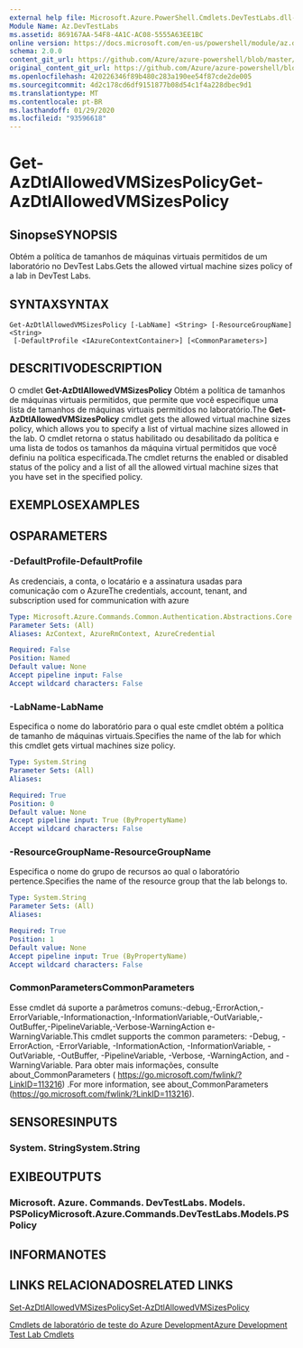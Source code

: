 ```yaml
---
external help file: Microsoft.Azure.PowerShell.Cmdlets.DevTestLabs.dll-Help.xml
Module Name: Az.DevTestLabs
ms.assetid: 869167AA-54F8-4A1C-AC08-5555A63EE1BC
online version: https://docs.microsoft.com/en-us/powershell/module/az.devtestlabs/get-azdtlallowedvmsizespolicy
schema: 2.0.0
content_git_url: https://github.com/Azure/azure-powershell/blob/master/src/DevTestLabs/DevTestLabs/help/Get-AzDtlAllowedVMSizesPolicy.md
original_content_git_url: https://github.com/Azure/azure-powershell/blob/master/src/DevTestLabs/DevTestLabs/help/Get-AzDtlAllowedVMSizesPolicy.md
ms.openlocfilehash: 420226346f89b480c283a190ee54f87cde2de005
ms.sourcegitcommit: 4d2c178cd6df9151877b08d54c1f4a228dbec9d1
ms.translationtype: MT
ms.contentlocale: pt-BR
ms.lasthandoff: 01/29/2020
ms.locfileid: "93596618"
---
```

# <span data-ttu-id="90e4e-101">Get-AzDtlAllowedVMSizesPolicy</span><span class="sxs-lookup"><span data-stu-id="90e4e-101">Get-AzDtlAllowedVMSizesPolicy</span></span>

## <span data-ttu-id="90e4e-102">Sinopse</span><span class="sxs-lookup"><span data-stu-id="90e4e-102">SYNOPSIS</span></span>
<span data-ttu-id="90e4e-103">Obtém a política de tamanhos de máquinas virtuais permitidos de um laboratório no DevTest Labs.</span><span class="sxs-lookup"><span data-stu-id="90e4e-103">Gets the allowed virtual machine sizes policy of a lab in DevTest Labs.</span></span>

## <span data-ttu-id="90e4e-104">SYNTAX</span><span class="sxs-lookup"><span data-stu-id="90e4e-104">SYNTAX</span></span>

```
Get-AzDtlAllowedVMSizesPolicy [-LabName] <String> [-ResourceGroupName] <String>
 [-DefaultProfile <IAzureContextContainer>] [<CommonParameters>]
```

## <span data-ttu-id="90e4e-105">DESCRITIVO</span><span class="sxs-lookup"><span data-stu-id="90e4e-105">DESCRIPTION</span></span>
<span data-ttu-id="90e4e-106">O cmdlet **Get-AzDtlAllowedVMSizesPolicy** Obtém a política de tamanhos de máquinas virtuais permitidos, que permite que você especifique uma lista de tamanhos de máquinas virtuais permitidos no laboratório.</span><span class="sxs-lookup"><span data-stu-id="90e4e-106">The **Get-AzDtlAllowedVMSizesPolicy** cmdlet gets the allowed virtual machine sizes policy, which allows you to specify a list of virtual machine sizes allowed in the lab.</span></span>
<span data-ttu-id="90e4e-107">O cmdlet retorna o status habilitado ou desabilitado da política e uma lista de todos os tamanhos da máquina virtual permitidos que você definiu na política especificada.</span><span class="sxs-lookup"><span data-stu-id="90e4e-107">The cmdlet returns the enabled or disabled status of the policy and a list of all the allowed virtual machine sizes that you have set in the specified policy.</span></span>

## <span data-ttu-id="90e4e-108">EXEMPLOS</span><span class="sxs-lookup"><span data-stu-id="90e4e-108">EXAMPLES</span></span>

## <span data-ttu-id="90e4e-109">OS</span><span class="sxs-lookup"><span data-stu-id="90e4e-109">PARAMETERS</span></span>

### <span data-ttu-id="90e4e-110">-DefaultProfile</span><span class="sxs-lookup"><span data-stu-id="90e4e-110">-DefaultProfile</span></span>
<span data-ttu-id="90e4e-111">As credenciais, a conta, o locatário e a assinatura usadas para comunicação com o Azure</span><span class="sxs-lookup"><span data-stu-id="90e4e-111">The credentials, account, tenant, and subscription used for communication with azure</span></span>

```yaml
Type: Microsoft.Azure.Commands.Common.Authentication.Abstractions.Core.IAzureContextContainer
Parameter Sets: (All)
Aliases: AzContext, AzureRmContext, AzureCredential

Required: False
Position: Named
Default value: None
Accept pipeline input: False
Accept wildcard characters: False
```

### <span data-ttu-id="90e4e-112">-LabName</span><span class="sxs-lookup"><span data-stu-id="90e4e-112">-LabName</span></span>
<span data-ttu-id="90e4e-113">Especifica o nome do laboratório para o qual este cmdlet obtém a política de tamanho de máquinas virtuais.</span><span class="sxs-lookup"><span data-stu-id="90e4e-113">Specifies the name of the lab for which this cmdlet gets virtual machines size policy.</span></span>

```yaml
Type: System.String
Parameter Sets: (All)
Aliases:

Required: True
Position: 0
Default value: None
Accept pipeline input: True (ByPropertyName)
Accept wildcard characters: False
```

### <span data-ttu-id="90e4e-114">-ResourceGroupName</span><span class="sxs-lookup"><span data-stu-id="90e4e-114">-ResourceGroupName</span></span>
<span data-ttu-id="90e4e-115">Especifica o nome do grupo de recursos ao qual o laboratório pertence.</span><span class="sxs-lookup"><span data-stu-id="90e4e-115">Specifies the name of the resource group that the lab belongs to.</span></span>

```yaml
Type: System.String
Parameter Sets: (All)
Aliases:

Required: True
Position: 1
Default value: None
Accept pipeline input: True (ByPropertyName)
Accept wildcard characters: False
```

### <span data-ttu-id="90e4e-116">CommonParameters</span><span class="sxs-lookup"><span data-stu-id="90e4e-116">CommonParameters</span></span>
<span data-ttu-id="90e4e-117">Esse cmdlet dá suporte a parâmetros comuns:-debug,-ErrorAction,-ErrorVariable,-Informationaction,-InformationVariable,-OutVariable,-OutBuffer,-PipelineVariable,-Verbose-WarningAction e-WarningVariable.</span><span class="sxs-lookup"><span data-stu-id="90e4e-117">This cmdlet supports the common parameters: -Debug, -ErrorAction, -ErrorVariable, -InformationAction, -InformationVariable, -OutVariable, -OutBuffer, -PipelineVariable, -Verbose, -WarningAction, and -WarningVariable.</span></span> <span data-ttu-id="90e4e-118">Para obter mais informações, consulte about_CommonParameters ( https://go.microsoft.com/fwlink/?LinkID=113216) .</span><span class="sxs-lookup"><span data-stu-id="90e4e-118">For more information, see about_CommonParameters (https://go.microsoft.com/fwlink/?LinkID=113216).</span></span>

## <span data-ttu-id="90e4e-119">SENSORES</span><span class="sxs-lookup"><span data-stu-id="90e4e-119">INPUTS</span></span>

### <span data-ttu-id="90e4e-120">System. String</span><span class="sxs-lookup"><span data-stu-id="90e4e-120">System.String</span></span>

## <span data-ttu-id="90e4e-121">EXIBE</span><span class="sxs-lookup"><span data-stu-id="90e4e-121">OUTPUTS</span></span>

### <span data-ttu-id="90e4e-122">Microsoft. Azure. Commands. DevTestLabs. Models. PSPolicy</span><span class="sxs-lookup"><span data-stu-id="90e4e-122">Microsoft.Azure.Commands.DevTestLabs.Models.PSPolicy</span></span>

## <span data-ttu-id="90e4e-123">INFORMA</span><span class="sxs-lookup"><span data-stu-id="90e4e-123">NOTES</span></span>

## <span data-ttu-id="90e4e-124">LINKS RELACIONADOS</span><span class="sxs-lookup"><span data-stu-id="90e4e-124">RELATED LINKS</span></span>

[<span data-ttu-id="90e4e-125">Set-AzDtlAllowedVMSizesPolicy</span><span class="sxs-lookup"><span data-stu-id="90e4e-125">Set-AzDtlAllowedVMSizesPolicy</span></span>](./Set-AzDtlAllowedVMSizesPolicy.md)

[<span data-ttu-id="90e4e-126">Cmdlets de laboratório de teste do Azure Development</span><span class="sxs-lookup"><span data-stu-id="90e4e-126">Azure Development Test Lab Cmdlets</span></span>](./Az.DevTestLabs.md)


